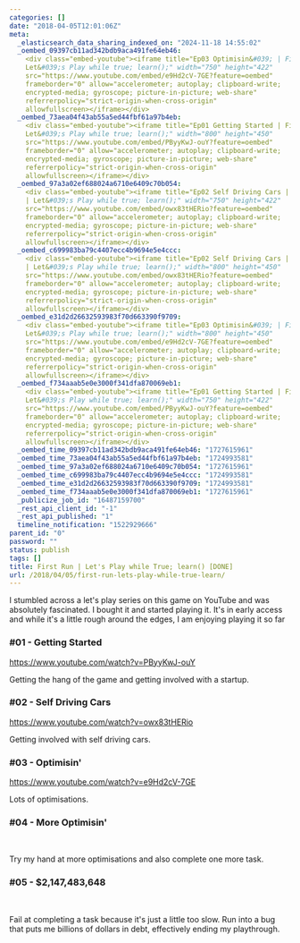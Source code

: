 ```yaml
---
categories: []
date: "2018-04-05T12:01:06Z"
meta:
  _elasticsearch_data_sharing_indexed_on: "2024-11-18 14:55:02"
  _oembed_09397cb11ad342bdb9aca491fe64eb46:
    <div class="embed-youtube"><iframe title="Ep03 Optimisin&#039; | First Run |
    Let&#039;s Play while true; learn();" width="750" height="422"
    src="https://www.youtube.com/embed/e9Hd2cV-7GE?feature=oembed"
    frameborder="0" allow="accelerometer; autoplay; clipboard-write;
    encrypted-media; gyroscope; picture-in-picture; web-share"
    referrerpolicy="strict-origin-when-cross-origin"
    allowfullscreen></iframe></div>
  _oembed_73aea04f43ab55a5ed44fbf61a97b4eb:
    <div class="embed-youtube"><iframe title="Ep01 Getting Started | First Run |
    Let&#039;s Play while true; learn();" width="800" height="450"
    src="https://www.youtube.com/embed/PByyKwJ-ouY?feature=oembed"
    frameborder="0" allow="accelerometer; autoplay; clipboard-write;
    encrypted-media; gyroscope; picture-in-picture; web-share"
    referrerpolicy="strict-origin-when-cross-origin"
    allowfullscreen></iframe></div>
  _oembed_97a3a02ef688024a6710e6409c70b054:
    <div class="embed-youtube"><iframe title="Ep02 Self Driving Cars | First Run
    | Let&#039;s Play while true; learn();" width="750" height="422"
    src="https://www.youtube.com/embed/owx83tHERio?feature=oembed"
    frameborder="0" allow="accelerometer; autoplay; clipboard-write;
    encrypted-media; gyroscope; picture-in-picture; web-share"
    referrerpolicy="strict-origin-when-cross-origin"
    allowfullscreen></iframe></div>
  _oembed_c699983ba79c4407ecc4b9694e5e4ccc:
    <div class="embed-youtube"><iframe title="Ep02 Self Driving Cars | First Run
    | Let&#039;s Play while true; learn();" width="800" height="450"
    src="https://www.youtube.com/embed/owx83tHERio?feature=oembed"
    frameborder="0" allow="accelerometer; autoplay; clipboard-write;
    encrypted-media; gyroscope; picture-in-picture; web-share"
    referrerpolicy="strict-origin-when-cross-origin"
    allowfullscreen></iframe></div>
  _oembed_e31d2d26632593983f70d663390f9709:
    <div class="embed-youtube"><iframe title="Ep03 Optimisin&#039; | First Run |
    Let&#039;s Play while true; learn();" width="800" height="450"
    src="https://www.youtube.com/embed/e9Hd2cV-7GE?feature=oembed"
    frameborder="0" allow="accelerometer; autoplay; clipboard-write;
    encrypted-media; gyroscope; picture-in-picture; web-share"
    referrerpolicy="strict-origin-when-cross-origin"
    allowfullscreen></iframe></div>
  _oembed_f734aaab5e0e3000f341dfa870069eb1:
    <div class="embed-youtube"><iframe title="Ep01 Getting Started | First Run |
    Let&#039;s Play while true; learn();" width="750" height="422"
    src="https://www.youtube.com/embed/PByyKwJ-ouY?feature=oembed"
    frameborder="0" allow="accelerometer; autoplay; clipboard-write;
    encrypted-media; gyroscope; picture-in-picture; web-share"
    referrerpolicy="strict-origin-when-cross-origin"
    allowfullscreen></iframe></div>
  _oembed_time_09397cb11ad342bdb9aca491fe64eb46: "1727615961"
  _oembed_time_73aea04f43ab55a5ed44fbf61a97b4eb: "1724993581"
  _oembed_time_97a3a02ef688024a6710e6409c70b054: "1727615961"
  _oembed_time_c699983ba79c4407ecc4b9694e5e4ccc: "1724993581"
  _oembed_time_e31d2d26632593983f70d663390f9709: "1724993581"
  _oembed_time_f734aaab5e0e3000f341dfa870069eb1: "1727615961"
  _publicize_job_id: "16487159700"
  _rest_api_client_id: "-1"
  _rest_api_published: "1"
  timeline_notification: "1522929666"
parent_id: "0"
password: ""
status: publish
tags: []
title: First Run | Let's Play while True; learn() [DONE]
url: /2018/04/05/first-run-lets-play-while-true-learn/
---
```


I stumbled across a let\'s play series on this game on YouTube and was
absolutely fascinated. I bought it and started playing it. It\'s in early access
and while it\'s a little rough around the edges, I am enjoying playing it so far

### #01 - Getting Started

https://www.youtube.com/watch?v=PByyKwJ-ouY

Getting the hang of the game and getting involved with a startup.

### #02 - Self Driving Cars

https://www.youtube.com/watch?v=owx83tHERio

Getting involved with self driving cars.

### #03 - Optimisin\'

https://www.youtube.com/watch?v=e9Hd2cV-7GE

Lots of optimisations.

### #04 - More Optimisin\'

 

Try my hand at more optimisations and also complete one more task.

### #05 - \$2,147,483,648

 

Fail at completing a task because it\'s just a little too slow. Run into a bug
that puts me billions of dollars in debt, effectively ending my playthrough.
